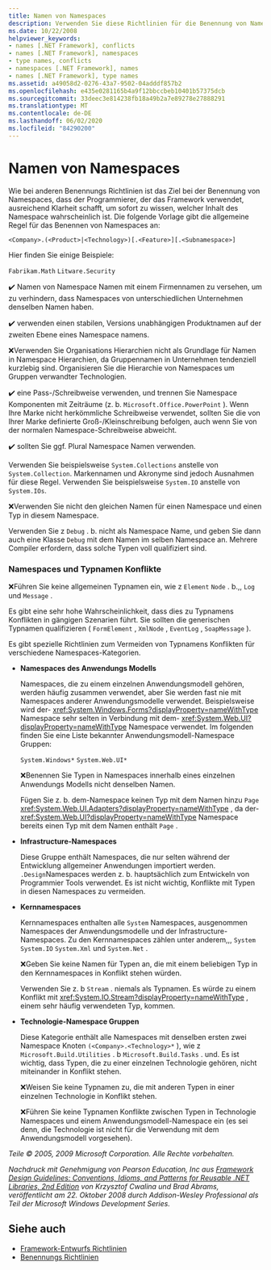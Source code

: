```yaml
---
title: Namen von Namespaces
description: Verwenden Sie diese Richtlinien für die Benennung von Namespaces als Teil der Richtlinien zum Entwerfen von Bibliotheken, die .NET-Bibliotheken erweitern und mit ihnen interagieren.
ms.date: 10/22/2008
helpviewer_keywords:
- names [.NET Framework], conflicts
- names [.NET Framework], namespaces
- type names, conflicts
- namespaces [.NET Framework], names
- names [.NET Framework], type names
ms.assetid: a49058d2-0276-43a7-9502-04adddf857b2
ms.openlocfilehash: e435e0281165b4a9f12bbccbeb10401b57375dcb
ms.sourcegitcommit: 33deec3e814238fb18a49b2a7e89278e27888291
ms.translationtype: MT
ms.contentlocale: de-DE
ms.lasthandoff: 06/02/2020
ms.locfileid: "84290200"
---
```

# <a name="names-of-namespaces"></a>Namen von Namespaces
Wie bei anderen Benennungs Richtlinien ist das Ziel bei der Benennung von Namespaces, dass der Programmierer, der das Framework verwendet, ausreichend Klarheit schafft, um sofort zu wissen, welcher Inhalt des Namespace wahrscheinlich ist. Die folgende Vorlage gibt die allgemeine Regel für das Benennen von Namespaces an:

 `<Company>.(<Product>|<Technology>)[.<Feature>][.<Subnamespace>]`

 Hier finden Sie einige Beispiele:

 `Fabrikam.Math` `Litware.Security`

 ✔️ Namen von Namespace Namen mit einem Firmennamen zu versehen, um zu verhindern, dass Namespaces von unterschiedlichen Unternehmen denselben Namen haben.

 ✔️ verwenden einen stabilen, Versions unabhängigen Produktnamen auf der zweiten Ebene eines Namespace namens.

 ❌Verwenden Sie Organisations Hierarchien nicht als Grundlage für Namen in Namespace Hierarchien, da Gruppennamen in Unternehmen tendenziell kurzlebig sind. Organisieren Sie die Hierarchie von Namespaces um Gruppen verwandter Technologien.

 ✔️ eine Pass-/Schreibweise verwenden, und trennen Sie Namespace Komponenten mit Zeiträume (z. b. `Microsoft.Office.PowerPoint` ). Wenn Ihre Marke nicht herkömmliche Schreibweise verwendet, sollten Sie die von Ihrer Marke definierte Groß-/Kleinschreibung befolgen, auch wenn Sie von der normalen Namespace-Schreibweise abweicht.

 ✔️ sollten Sie ggf. Plural Namespace Namen verwenden.

 Verwenden Sie beispielsweise `System.Collections` anstelle von `System.Collection`. Markennamen und Akronyme sind jedoch Ausnahmen für diese Regel. Verwenden Sie beispielsweise `System.IO` anstelle von `System.IOs`.

 ❌Verwenden Sie nicht den gleichen Namen für einen Namespace und einen Typ in diesem Namespace.

 Verwenden Sie z `Debug` . b. nicht als Namespace Name, und geben Sie dann auch eine Klasse `Debug` mit dem Namen im selben Namespace an. Mehrere Compiler erfordern, dass solche Typen voll qualifiziert sind.

### <a name="namespaces-and-type-name-conflicts"></a>Namespaces und Typnamen Konflikte
 ❌Führen Sie keine allgemeinen Typnamen ein, wie z `Element` `Node` . b.,, `Log` und `Message` .

 Es gibt eine sehr hohe Wahrscheinlichkeit, dass dies zu Typnamens Konflikten in gängigen Szenarien führt. Sie sollten die generischen Typnamen qualifizieren ( `FormElement` , `XmlNode` , `EventLog` , `SoapMessage` ).

 Es gibt spezielle Richtlinien zum Vermeiden von Typnamens Konflikten für verschiedene Namespaces-Kategorien.

- **Namespaces des Anwendungs Modells**

     Namespaces, die zu einem einzelnen Anwendungsmodell gehören, werden häufig zusammen verwendet, aber Sie werden fast nie mit Namespaces anderer Anwendungsmodelle verwendet. Beispielsweise wird der- <xref:System.Windows.Forms?displayProperty=nameWithType> Namespace sehr selten in Verbindung mit dem- <xref:System.Web.UI?displayProperty=nameWithType> Namespace verwendet. Im folgenden finden Sie eine Liste bekannter Anwendungsmodell-Namespace Gruppen:

     `System.Windows*` `System.Web.UI*`

     ❌Benennen Sie Typen in Namespaces innerhalb eines einzelnen Anwendungs Modells nicht denselben Namen.

     Fügen Sie z. b. dem-Namespace keinen Typ mit dem Namen hinzu `Page` <xref:System.Web.UI.Adapters?displayProperty=nameWithType> , da der- <xref:System.Web.UI?displayProperty=nameWithType> Namespace bereits einen Typ mit dem Namen enthält `Page` .

- **Infrastructure-Namespaces**

     Diese Gruppe enthält Namespaces, die nur selten während der Entwicklung allgemeiner Anwendungen importiert werden. `.Design`Namespaces werden z. b. hauptsächlich zum Entwickeln von Programmier Tools verwendet. Es ist nicht wichtig, Konflikte mit Typen in diesen Namespaces zu vermeiden.

- **Kernnamespaces**

     Kernnamespaces enthalten alle `System` Namespaces, ausgenommen Namespaces der Anwendungsmodelle und der Infrastructure-Namespaces. Zu den Kernnamespaces zählen unter anderem,,, `System` `System.IO` `System.Xml` und `System.Net` .

     ❌Geben Sie keine Namen für Typen an, die mit einem beliebigen Typ in den Kernnamespaces in Konflikt stehen würden.

     Verwenden Sie z. b `Stream` . niemals als Typnamen. Es würde zu einem Konflikt mit <xref:System.IO.Stream?displayProperty=nameWithType> , einem sehr häufig verwendeten Typ, kommen.

- **Technologie-Namespace Gruppen**

     Diese Kategorie enthält alle Namespaces mit denselben ersten zwei Namespace Knoten `(<Company>.<Technology>*` ), wie z `Microsoft.Build.Utilities` . b `Microsoft.Build.Tasks` . und. Es ist wichtig, dass Typen, die zu einer einzelnen Technologie gehören, nicht miteinander in Konflikt stehen.

     ❌Weisen Sie keine Typnamen zu, die mit anderen Typen in einer einzelnen Technologie in Konflikt stehen.

     ❌Führen Sie keine Typnamen Konflikte zwischen Typen in Technologie Namespaces und einem Anwendungsmodell-Namespace ein (es sei denn, die Technologie ist nicht für die Verwendung mit dem Anwendungsmodell vorgesehen).

 *Teile © 2005, 2009 Microsoft Corporation. Alle Rechte vorbehalten.*

 *Nachdruck mit Genehmigung von Pearson Education, Inc aus [Framework Design Guidelines: Conventions, Idioms, and Patterns for Reusable .NET Libraries, 2nd Edition](https://www.informit.com/store/framework-design-guidelines-conventions-idioms-and-9780321545619) von Krzysztof Cwalina und Brad Abrams, veröffentlicht am 22. Oktober 2008 durch Addison-Wesley Professional als Teil der Microsoft Windows Development Series.*

## <a name="see-also"></a>Siehe auch

- [Framework-Entwurfs Richtlinien](index.md)
- [Benennungs Richtlinien](naming-guidelines.md)
